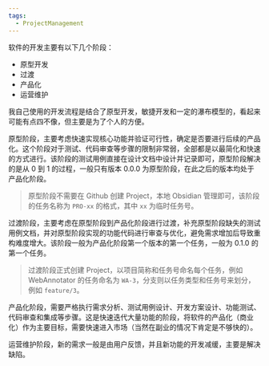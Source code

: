 ```yaml
---
tags:
  - ProjectManagement
---
```

软件的开发主要有以下几个阶段：
- 原型开发
- 过渡
- 产品化
- 运营维护

我自己使用的开发流程是结合了原型开发，敏捷开发和一定的瀑布模型的，看起来可能有点四不像，但主要是为了个人的方便。

原型阶段，主要考虑快速实现核心功能并验证可行性，确定是否要进行后续的产品化。这个阶段对于测试、代码审查等步骤的限制非常弱，全部都是以最简化和快速的方式进行。该阶段的测试用例直接在设计文档中设计并记录即可，原型阶段解决的是从 0 到 1 的过程，一般只有版本 0.0.0 为原型阶段，在此之后的版本均处于产品化阶段。

> 原型阶段不需要在 Github 创建 Project，本地 Obsidian 管理即可，该阶段的任务名称为 `PRO-xx` 的格式，其中 `xx` 为临时任务号。

过渡阶段，主要考虑在原型阶段到产品化阶段进行过渡，补充原型阶段缺失的测试用例文档，并对原型阶段实现的功能代码进行审查与优化，避免需求增加后导致重构难度增大。该阶段一般为产品化阶段第一个版本的第一个任务，一般为 0.1.0 的第一个任务。

> 过渡阶段正式创建 Project，以项目简称和任务号命名每个任务，例如 WebAnnotator 的任务命名为 `WA-3`，分支则以任务类型和任务号来划分，例如 `feature/3`。

产品化阶段，需要严格执行需求分析、测试用例设计、开发方案设计、功能测试、代码审查和集成等步骤。这是快速迭代大量功能的阶段，将软件的产品化（商业化）作为主要目标，需要快速进入市场（当然在副业的情况下肯定是不够快的）。

运营维护阶段，新的需求一般是由用户反馈，并且新功能的开发减缓，主要是解决缺陷。